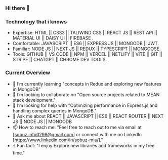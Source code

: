 ### Hi there 👋
### Technology that i knows
- Expertise:  HTML || CSS3 ||  TALIWIND CSS ||  REACT JS || REST API || MATERIAL UI || DAISY UI || FIREBASE .
- Comfortable:  JAVASCRIPT || ES6 || EXPRESS JS || MONGODB || JWT.
- Familiar:  NODE JS || NEXT JS || REDUX || TYPESCRIPT || MONGOOSE.
- Tools: GITHUB || VS CODE || NPM || VERCEL || NETLIFY || VITE || GIT || STRIPE || CHATGPT || CHROME DEV TOOLS.


### Current Overview
- 🌱 I’m currently learning "concepts in Redux and exploring new features in MongoDB"
- 👯 I’m looking to collaborate on "Open source projects related to MEAN stack development."
- 🤔 I’m looking for help with "Optimizing performance in Express.js and handling complex queries in MongoDB."
- 💬 Ask me about REACT || JAVASCRIPT || ES6 || REACT ROUTER || NEXT JS || NODE JS || MONGODB 
- 📫 How to reach me: "Feel free to reach out to me via email at [sobuz.info0298@gmail.com] or connect with me on LinkedIn [https://www.linkedin.com/in/sobuz-mia/]."
- ⚡ Fun fact: "I enjoy Explore new libraries and frameworks in my free time."

